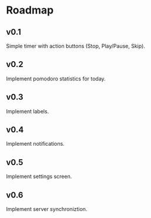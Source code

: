 # Roadmap

## v0.1
Simple timer with action buttons (Stop, Play/Pause, Skip).

## v0.2
Implement pomodoro statistics for today.

## v0.3
Implement labels.

## v0.4
Implement notifications.

## v0.5
Implement settings screen.

## v0.6
Implement server synchroniztion.
